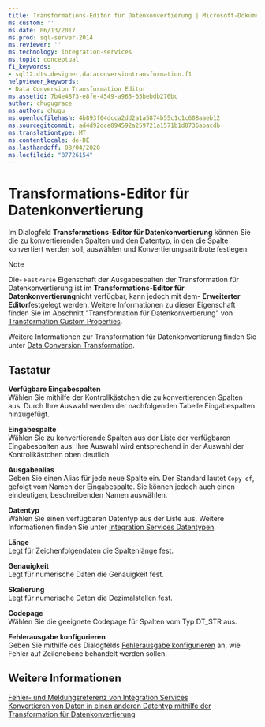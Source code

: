 ```yaml
---
title: Transformations-Editor für Datenkonvertierung | Microsoft-Dokumentation
ms.custom: ''
ms.date: 06/13/2017
ms.prod: sql-server-2014
ms.reviewer: ''
ms.technology: integration-services
ms.topic: conceptual
f1_keywords:
- sql12.dts.designer.dataconversiontransformation.f1
helpviewer_keywords:
- Data Conversion Transformation Editor
ms.assetid: 7b4e4873-e8fe-4549-a965-65bebdb270bc
author: chugugrace
ms.author: chugu
ms.openlocfilehash: 4b893f04dcca2dd2a1a5874b55c1c1c608aaeb12
ms.sourcegitcommit: ad4d92dce894592a259721a1571b1d8736abacdb
ms.translationtype: MT
ms.contentlocale: de-DE
ms.lasthandoff: 08/04/2020
ms.locfileid: "87726154"
---
```

# <a name="data-conversion-transformation-editor"></a>Transformations-Editor für Datenkonvertierung
  Im Dialogfeld **Transformations-Editor für Datenkonvertierung** können Sie die zu konvertierenden Spalten und den Datentyp, in den die Spalte konvertiert werden soll, auswählen und Konvertierungsattribute festlegen.  
  
> [!NOTE]  
>  Die- `FastParse` Eigenschaft der Ausgabespalten der Transformation für Datenkonvertierung ist im **Transformations-Editor für Datenkonvertierung**nicht verfügbar, kann jedoch mit dem- **Erweiterter Editor**festgelegt werden. Weitere Informationen zu dieser Eigenschaft finden Sie im Abschnitt "Transformation für Datenkonvertierung" von [Transformation Custom Properties](data-flow/transformations/transformation-custom-properties.md).  
  
 Weitere Informationen zur Transformation für Datenkonvertierung finden Sie unter [Data Conversion Transformation](data-flow/transformations/data-conversion-transformation.md).  
  
## <a name="options"></a>Tastatur  
 **Verfügbare Eingabespalten**  
 Wählen Sie mithilfe der Kontrollkästchen die zu konvertierenden Spalten aus. Durch Ihre Auswahl werden der nachfolgenden Tabelle Eingabespalten hinzugefügt.  
  
 **Eingabespalte**  
 Wählen Sie zu konvertierende Spalten aus der Liste der verfügbaren Eingabespalten aus. Ihre Auswahl wird entsprechend in der Auswahl der Kontrollkästchen oben deutlich.  
  
 **Ausgabealias**  
 Geben Sie einen Alias für jede neue Spalte ein. Der Standard lautet `Copy of`, gefolgt vom Namen der Eingabespalte. Sie können jedoch auch einen eindeutigen, beschreibenden Namen auswählen.  
  
 **Datentyp**  
 Wählen Sie einen verfügbaren Datentyp aus der Liste aus. Weitere Informationen finden Sie unter [Integration Services Datentypen](data-flow/integration-services-data-types.md).  
  
 **Länge**  
 Legt für Zeichenfolgendaten die Spaltenlänge fest.  
  
 **Genauigkeit**  
 Legt für numerische Daten die Genauigkeit fest.  
  
 **Skalierung**  
 Legt für numerische Daten die Dezimalstellen fest.  
  
 **Codepage**  
 Wählen Sie die geeignete Codepage für Spalten vom Typ DT_STR aus.  
  
 **Fehlerausgabe konfigurieren**  
 Geben Sie mithilfe des Dialogfelds [Fehlerausgabe konfigurieren](../../2014/integration-services/configure-error-output.md) an, wie Fehler auf Zeilenebene behandelt werden sollen.  
  
## <a name="see-also"></a>Weitere Informationen  
 [Fehler- und Meldungsreferenz von Integration Services](../../2014/integration-services/integration-services-error-and-message-reference.md)   
 [Konvertieren von Daten in einen anderen Datentyp mithilfe der Transformation für Datenkonvertierung](data-flow/transformations/convert-data-type-by-using-data-conversion-transformation.md)  
  
  
